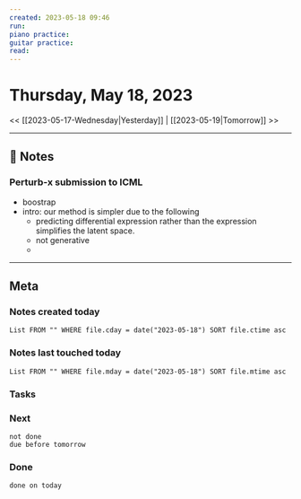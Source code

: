 ```yaml
---
created: 2023-05-18 09:46
run: 
piano practice: 
guitar practice: 
read: 
---
```



# Thursday, May 18, 2023

<< [[2023-05-17-Wednesday|Yesterday]] | [[2023-05-19|Tomorrow]] >>

---

## 📝 Notes

### Perturb-x submission to ICML
- boostrap
- intro: our method is simpler due to the following 
	- predicting differential expression rather than the expression simplifies the latent space.
	- not generative
	- 









---
## Meta
### Notes created today
```dataview
List FROM "" WHERE file.cday = date("2023-05-18") SORT file.ctime asc
```

### Notes last touched today
```dataview
List FROM "" WHERE file.mday = date("2023-05-18") SORT file.mtime asc
```



### Tasks

### Next

```tasks
not done 
due before tomorrow
```

### Done

```tasks
done on today
```

